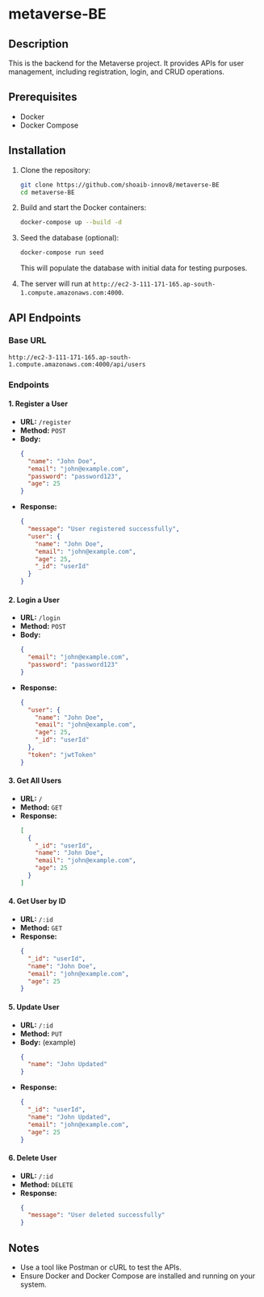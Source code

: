 # metaverse-BE

## Description
This is the backend for the Metaverse project. It provides APIs for user management, including registration, login, and CRUD operations.

## Prerequisites
- Docker
- Docker Compose

## Installation
1. Clone the repository:
   ```bash
   git clone https://github.com/shoaib-innov8/metaverse-BE
   cd metaverse-BE
   ```

2. Build and start the Docker containers:
   ```bash
   docker-compose up --build -d
   ```

3. Seed the database (optional):
   ```bash
   docker-compose run seed
   ```
   This will populate the database with initial data for testing purposes.

4. The server will run at `http://ec2-3-111-171-165.ap-south-1.compute.amazonaws.com:4000`.

## API Endpoints

### Base URL
`http://ec2-3-111-171-165.ap-south-1.compute.amazonaws.com:4000/api/users`

### Endpoints

#### 1. Register a User
- **URL:** `/register`
- **Method:** `POST`
- **Body:**
  ```json
  {
    "name": "John Doe",
    "email": "john@example.com",
    "password": "password123",
    "age": 25
  }
  ```
- **Response:**
  ```json
  {
    "message": "User registered successfully",
    "user": {
      "name": "John Doe",
      "email": "john@example.com",
      "age": 25,
      "_id": "userId"
    }
  }
  ```

#### 2. Login a User
- **URL:** `/login`
- **Method:** `POST`
- **Body:**
  ```json
  {
    "email": "john@example.com",
    "password": "password123"
  }
  ```
- **Response:**
  ```json
  {
    "user": {
      "name": "John Doe",
      "email": "john@example.com",
      "age": 25,
      "_id": "userId"
    },
    "token": "jwtToken"
  }
  ```

#### 3. Get All Users
- **URL:** `/`
- **Method:** `GET`
- **Response:**
  ```json
  [
    {
      "_id": "userId",
      "name": "John Doe",
      "email": "john@example.com",
      "age": 25
    }
  ]
  ```

#### 4. Get User by ID
- **URL:** `/:id`
- **Method:** `GET`
- **Response:**
  ```json
  {
    "_id": "userId",
    "name": "John Doe",
    "email": "john@example.com",
    "age": 25
  }
  ```

#### 5. Update User
- **URL:** `/:id`
- **Method:** `PUT`
- **Body:** (example)
  ```json
  {
    "name": "John Updated"
  }
  ```
- **Response:**
  ```json
  {
    "_id": "userId",
    "name": "John Updated",
    "email": "john@example.com",
    "age": 25
  }
  ```

#### 6. Delete User
- **URL:** `/:id`
- **Method:** `DELETE`
- **Response:**
  ```json
  {
    "message": "User deleted successfully"
  }
  ```

## Notes
- Use a tool like Postman or cURL to test the APIs.
- Ensure Docker and Docker Compose are installed and running on your system.